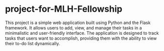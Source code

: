 # project-for-MLH-Fellowship
This project is a simple web application built using Python and the Flask framework. It allows users to add, view, and manage their tasks in a minimalistic and user-friendly interface. The application is designed to track tasks that users want to accomplish, providing them with the ability to view their to-do list dynamically.

